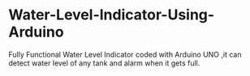 # Water-Level-Indicator-Using-Arduino
Fully Functional Water Level Indicator coded with Arduino UNO ,it can detect water level of any tank and alarm when it gets full.
